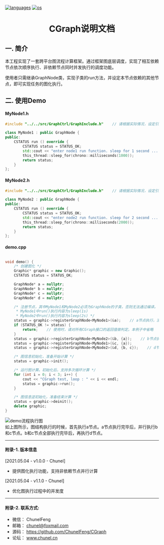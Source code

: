 <p align="left">
  <a href="https://github.com/ChunelFeng/caiss"><img src="https://badgen.net/badge/langs/C++/cyan?list=1" alt="languages"></a>
  <a href="https://github.com/ChunelFeng/caiss"><img src="https://badgen.net/badge/os/MacOS,Linux,Windows/cyan?list=1" alt="os"></a>
</p>

<h1 align="center">
  CGraph说明文档
</h1>

## 一. 简介

本工程实现了一套跨平台图流程计算框架。通过框架图底层调度，实现了相互依赖节点依次顺序执行、非依赖节点同时并发执行的调度功能。

使用者只需继承GraphNode类，实现子类的run方法，并设定本节点依赖的其他节点，即可实现任务的图化执行。


## 二. 使用Demo

#### MyNode1.h
```cpp
#include "../../src/GraphCtrl/GraphInclude.h"    // 请根据实际情况，设定引用路径

class MyNode1 : public GraphNode {
public:
    CSTATUS run () override {
        CSTATUS status = STATUS_OK;
        std::cout << "enter node1 run function. sleep for 1 second ... " << std::endl;
        this_thread::sleep_for(chrono::milliseconds(1000));
        return status;
    }
};
```

#### MyNode2.h
```cpp
#include "../../src/GraphCtrl/GraphInclude.h"    // 请根据实际情况，设定引用路径

class MyNode2 : public GraphNode {
public:
    CSTATUS run () override {
        CSTATUS status = STATUS_OK;
        std::cout << "enter node2 run function. sleep for 2 second ... " << std::endl;
        this_thread::sleep_for(chrono::milliseconds(2000));
        return status;
    }
};
```

#### demo.cpp
```cpp

void demo() {
    /* 创建图化 */
    Graphic* graphic = new Graphic();
    CSTATUS status = STATUS_OK;

    GraphNode* a = nullptr;
    GraphNode* b = nullptr;
    GraphNode* c = nullptr;
    GraphNode* d = nullptr;

    /* 注册节点，其中MyNode1和MyNode2必须为GraphNode的子类，否则无法通过编译。
     * MyNode1中run()执行内容为sleep(1s)
     * MyNode2中run()执行内容为sleep(2s) */
    status = graphic->registerGraphNode<MyNode1>(&a);    // a节点执行，没有任何依赖信息
    if (STATUS_OK != status) {
        return;    // 使用时，请对所有CGraph接口的返回值做判定。本例子中省略
    }
    status = graphic->registerGraphNode<MyNode2>(&b, {a});    // b节点执行，需要依赖a节点执行完毕
    status = graphic->registerGraphNode<MyNode1>(&c, {a});
    status = graphic->registerGraphNode<MyNode2>(&d, {b, c});    // d节点执行，需要依赖b和c节点执行完毕

    /* 图信息初始化，准备开始计算 */
    status = graphic->init();

    /* 运行图计算。初始化后，支持多次循环计算 */
    for (int i = 0; i < 3; i++) {
        cout << "CGraph test, loop : " << i << endl;
        status = graphic->run();
    }

    /* 图信息逆初始化，准备结束计算 */
    status = graphic->deinit();
    delete graphic;
}
```

![demo流程执行图](https://github.com/ChunelFeng/CGraph/blob/main/doc/image/CGraphDemo.jpg)
<br>
如上图所示，图结构执行的时候，首先执行a节点。a节点执行完毕后，并行执行b和c节点。b和c节点全部执行完毕后，再执行d节点。

------------
#### 附录-1. 版本信息

[2021.05.04 - v1.0.0 - Chunel]
* 提供图化执行功能，支持非依赖节点并行计算

[2021.05.04 - v1.1.0 - Chunel]
* 优化图执行过程中的并发度

------------
#### 附录-2. 联系方式: 

* 微信： ChunelFeng
* 邮箱： chunel@foxmail.com
* 源码： https://github.com/ChunelFeng/CGraph
* 论坛： www.chunel.cn
